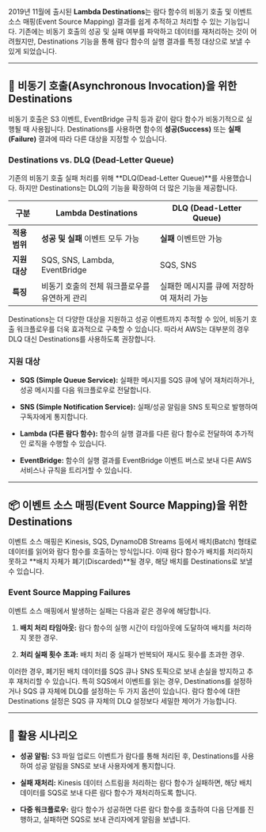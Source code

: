 
2019년 11월에 출시된 **Lambda Destinations**는 람다 함수의 비동기 호출 및 이벤트 소스 매핑(Event Source Mapping) 결과를 쉽게 추적하고 처리할 수 있는 기능입니다. 기존에는 비동기 호출의 성공 및 실패 여부를 파악하고 데이터를 재처리하는 것이 어려웠지만, Destinations 기능을 통해 람다 함수의 실행 결과를 특정 대상으로 보낼 수 있게 되었습니다.

---

## 📝 비동기 호출(Asynchronous Invocation)을 위한 Destinations

비동기 호출은 S3 이벤트, EventBridge 규칙 등과 같이 람다 함수가 비동기적으로 실행될 때 사용됩니다. Destinations를 사용하면 함수의 **성공(Success)** 또는 **실패(Failure)** 결과에 따라 다른 대상을 지정할 수 있습니다.

### Destinations vs. DLQ (Dead-Letter Queue)

기존의 비동기 호출 실패 처리를 위해 **DLQ(Dead-Letter Queue)**를 사용했습니다. 하지만 Destinations는 DLQ의 기능을 확장하여 더 많은 기능을 제공합니다.

|구분|Lambda Destinations|DLQ (Dead-Letter Queue)|
|---|---|---|
|**적용 범위**|**성공 및 실패** 이벤트 모두 가능|**실패** 이벤트만 가능|
|**지원 대상**|SQS, SNS, Lambda, EventBridge|SQS, SNS|
|**특징**|비동기 호출의 전체 워크플로우를 유연하게 관리|실패한 메시지를 큐에 저장하여 재처리 가능|

Destinations는 더 다양한 대상을 지원하고 성공 이벤트까지 추적할 수 있어, 비동기 호출 워크플로우를 더욱 효과적으로 구축할 수 있습니다. 따라서 AWS는 대부분의 경우 DLQ 대신 Destinations를 사용하도록 권장합니다.

### 지원 대상

- **SQS (Simple Queue Service):** 실패한 메시지를 SQS 큐에 넣어 재처리하거나, 성공 메시지를 다음 워크플로우로 전달합니다.

- **SNS (Simple Notification Service):** 실패/성공 알림을 SNS 토픽으로 발행하여 구독자에게 통지합니다.

- **Lambda (다른 람다 함수):** 함수의 실행 결과를 다른 람다 함수로 전달하여 추가적인 로직을 수행할 수 있습니다.

- **EventBridge:** 함수의 실행 결과를 EventBridge 이벤트 버스로 보내 다른 AWS 서비스나 규칙을 트리거할 수 있습니다.
    

---

## 📦 이벤트 소스 매핑(Event Source Mapping)을 위한 Destinations

이벤트 소스 매핑은 Kinesis, SQS, DynamoDB Streams 등에서 배치(Batch) 형태로 데이터를 읽어와 람다 함수를 호출하는 방식입니다. 이때 람다 함수가 배치를 처리하지 못하고 **배치 자체가 폐기(Discarded)**될 경우, 해당 배치를 Destinations로 보낼 수 있습니다.

### Event Source Mapping Failures

이벤트 소스 매핑에서 발생하는 실패는 다음과 같은 경우에 해당합니다.

1. **배치 처리 타임아웃:** 람다 함수의 실행 시간이 타임아웃에 도달하여 배치를 처리하지 못한 경우.
    
2. **처리 실패 횟수 초과:** 배치 처리 중 실패가 반복되어 재시도 횟수를 초과한 경우.

이러한 경우, 폐기된 배치 데이터를 SQS 큐나 SNS 토픽으로 보내 손실을 방지하고 추후 재처리할 수 있습니다. 특히 SQS에서 이벤트를 읽는 경우, Destinations를 설정하거나 SQS 큐 자체에 DLQ를 설정하는 두 가지 옵션이 있습니다. 람다 함수에 대한 Destinations 설정은 SQS 큐 자체의 DLQ 설정보다 세밀한 제어가 가능합니다.

---

## 📖 활용 시나리오

- **성공 알림:** S3 파일 업로드 이벤트가 람다를 통해 처리된 후, Destinations를 사용하여 성공 알림을 SNS로 보내 사용자에게 통지합니다.
    
- **실패 재처리:** Kinesis 데이터 스트림을 처리하는 람다 함수가 실패하면, 해당 배치 데이터를 SQS로 보내 다른 람다 함수가 재처리하도록 합니다.
    
- **다중 워크플로우:** 람다 함수가 성공하면 다른 람다 함수를 호출하여 다음 단계를 진행하고, 실패하면 SQS로 보내 관리자에게 알림을 보냅니다.